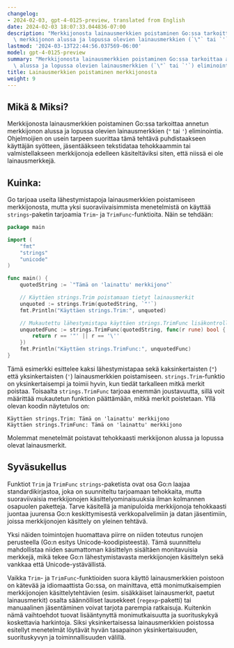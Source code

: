 ```yaml
---
changelog:
- 2024-02-03, gpt-4-0125-preview, translated from English
date: 2024-02-03 18:07:33.044836-07:00
description: "Merkkijonosta lainausmerkkien poistaminen Go:ssa tarkoittaa annetun\
  \ merkkijonon alussa ja lopussa olevien lainausmerkkien (`\"` tai `'`) eliminointia.\u2026"
lastmod: '2024-03-13T22:44:56.037569-06:00'
model: gpt-4-0125-preview
summary: "Merkkijonosta lainausmerkkien poistaminen Go:ssa tarkoittaa annetun merkkijonon\
  \ alussa ja lopussa olevien lainausmerkkien (`\"` tai `'`) eliminointia.\u2026"
title: Lainausmerkkien poistaminen merkkijonosta
weight: 9
---
```


## Mikä & Miksi?

Merkkijonosta lainausmerkkien poistaminen Go:ssa tarkoittaa annetun merkkijonon alussa ja lopussa olevien lainausmerkkien (`"` tai `'`) eliminointia. Ohjelmoijien on usein tarpeen suorittaa tämä tehtävä puhdistaakseen käyttäjän syötteen, jäsentääkseen tekstidataa tehokkaammin tai valmistellakseen merkkijonoja edelleen käsiteltäviksi siten, että niissä ei ole lainausmerkkejä.

## Kuinka:

Go tarjoaa useita lähestymistapoja lainausmerkkien poistamiseen merkkijonosta, mutta yksi suoraviivaisimmista menetelmistä on käyttää `strings`-paketin tarjoamia `Trim`- ja `TrimFunc`-funktioita. Näin se tehdään:

```go
package main

import (
	"fmt"
	"strings"
	"unicode"
)

func main() {
	quotedString := `"Tämä on 'lainattu' merkkijono"`

	// Käyttäen strings.Trim poistamaan tietyt lainausmerkit
	unquoted := strings.Trim(quotedString, `"'`)
	fmt.Println("Käyttäen strings.Trim:", unquoted)

	// Mukautettu lähestymistapa käyttäen strings.TrimFunc lisäkontrollin saamiseksi
	unquotedFunc := strings.TrimFunc(quotedString, func(r rune) bool {
		return r == '"' || r == '\''
	})
	fmt.Println("Käyttäen strings.TrimFunc:", unquotedFunc)
}
```

Tämä esimerkki esittelee kaksi lähestymistapaa sekä kaksinkertaisten (`"`) että yksinkertaisten (`'`) lainausmerkkien poistamiseen. `strings.Trim`-funktio on yksinkertaisempi ja toimii hyvin, kun tiedät tarkalleen mitkä merkit poistaa. Toisaalta `strings.TrimFunc` tarjoaa enemmän joustavuutta, sillä voit määrittää mukautetun funktion päättämään, mitkä merkit poistetaan. Yllä olevan koodin näytetulos on:

```
Käyttäen strings.Trim: Tämä on 'lainattu' merkkijono
Käyttäen strings.TrimFunc: Tämä on 'lainattu' merkkijono
```

Molemmat menetelmät poistavat tehokkaasti merkkijonon alussa ja lopussa olevat lainausmerkit.

## Syväsukellus

Funktiot `Trim` ja `TrimFunc` `strings`-paketista ovat osa Go:n laajaa standardikirjastoa, joka on suunniteltu tarjoamaan tehokkaita, mutta suoraviivaisia merkkijonojen käsittelyominaisuuksia ilman kolmannen osapuolen paketteja. Tarve käsitellä ja manipuloida merkkijonoja tehokkaasti juontaa juurensa Go:n keskittymisestä verkkopalvelimiin ja datan jäsentimiin, joissa merkkijonojen käsittely on yleinen tehtävä.

Yksi näiden toimintojen huomattava piirre on niiden toteutus runojen perusteella (Go:n esitys Unicode-koodipisteestä). Tämä suunnittelu mahdollistaa niiden saumattoman käsittelyn sisältäen monitavuisia merkkejä, mikä tekee Go:n lähestymistavasta merkkijonojen käsittelyn sekä vankkaa että Unicode-ystävällistä.

Vaikka `Trim`- ja `TrimFunc`-funktioiden suora käyttö lainausmerkkien poistoon on kätevää ja idiomaattista Go:ssa, on mainittava, että monimutkaisempien merkkijonojen käsittelytehtävien (esim. sisäkkäiset lainausmerkit, paetut lainausmerkit) osalta säännölliset lausekkeet (`regexp`-paketti) tai manuaalinen jäsentäminen voivat tarjota parempia ratkaisuja. Kuitenkin nämä vaihtoehdot tuovat lisääntynyttä monimutkaisuutta ja suorituskykyä koskettavia harkintoja. Siksi yksinkertaisessa lainausmerkkien poistossa esitellyt menetelmät löytävät hyvän tasapainon yksinkertaisuuden, suorituskyvyn ja toiminnallisuuden välillä.
